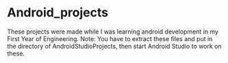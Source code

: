 # Android_projects
These projects were  made while I was learning android development in my First Year of Engineering. 
Note: You have to extract these files and put in the directory of AndroidStudioProjects, then start Android Studio to work on these.
